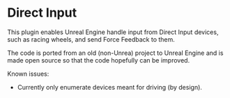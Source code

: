 # Direct Input

This plugin enables Unreal Engine handle input from Direct Input devices, such as racing wheels, and send Force Feedback to them.

The code is ported from an old (non-Unrea) project to Unreal Engine and is made open source so that the code hopefully can be improved.

Known issues:

- Currently only enumerate devices meant for driving (by design).

